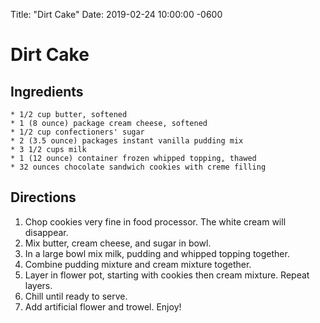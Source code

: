 Title:  "Dirt Cake"
Date:   2019-02-24 10:00:00 -0600

Dirt Cake
=========

Ingredients
-----------


    * 1/2 cup butter, softened
    * 1 (8 ounce) package cream cheese, softened
    * 1/2 cup confectioners' sugar
    * 2 (3.5 ounce) packages instant vanilla pudding mix
    * 3 1/2 cups milk
    * 1 (12 ounce) container frozen whipped topping, thawed
    * 32 ounces chocolate sandwich cookies with creme filling

Directions
----------

   1. Chop cookies very fine in food processor. The white cream will disappear.
   2. Mix butter, cream cheese, and sugar in bowl.
   3. In a large bowl mix milk, pudding and whipped topping together.
   4. Combine pudding mixture and cream mixture together.
   5. Layer in flower pot, starting with cookies then cream mixture. Repeat layers.
   6. Chill until ready to serve.
   7. Add artificial flower and trowel. Enjoy!
